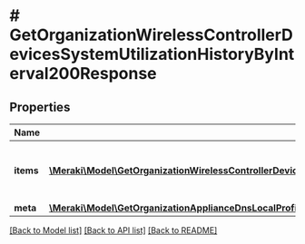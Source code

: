 # # GetOrganizationWirelessControllerDevicesSystemUtilizationHistoryByInterval200Response

## Properties

Name | Type | Description | Notes
------------ | ------------- | ------------- | -------------
**items** | [**\Meraki\Model\GetOrganizationWirelessControllerDevicesSystemUtilizationHistoryByInterval200ResponseItemsInner[]**](GetOrganizationWirelessControllerDevicesSystemUtilizationHistoryByInterval200ResponseItemsInner.md) | Wireless LAN controller CPU usage data | [optional]
**meta** | [**\Meraki\Model\GetOrganizationApplianceDnsLocalProfilesAssignments200ResponseMeta**](GetOrganizationApplianceDnsLocalProfilesAssignments200ResponseMeta.md) |  | [optional]

[[Back to Model list]](../../README.md#models) [[Back to API list]](../../README.md#endpoints) [[Back to README]](../../README.md)
